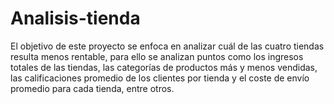 # Analisis-tienda

El objetivo de este proyecto se enfoca en analizar cuál de las cuatro tiendas resulta menos rentable, para ello se analizan puntos como los ingresos totales de las tiendas,
las categorías de productos más y menos vendidas, las calificaciones promedio de los clientes por tienda y el coste de envío promedio para cada tienda, entre otros.
